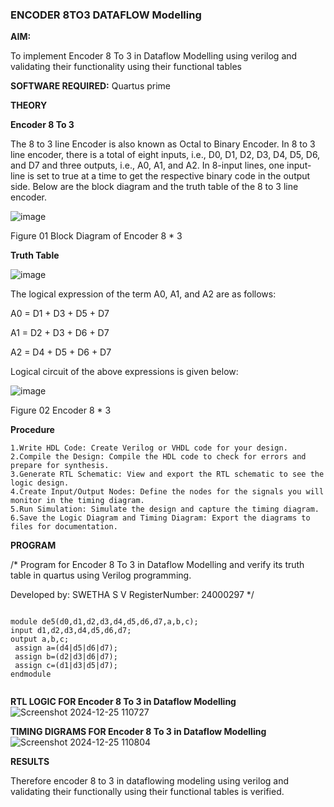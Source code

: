 ### ENCODER 8TO3 DATAFLOW Modelling

**AIM:**

To implement  Encoder 8 To 3 in Dataflow Modelling using verilog and validating their functionality using their functional tables

**SOFTWARE REQUIRED:** Quartus prime

**THEORY**

**Encoder 8 To 3**

The 8 to 3 line Encoder is also known as Octal to Binary Encoder. In 8 to 3 line encoder, there is a total of eight inputs, i.e., D0, D1, D2, D3, D4, D5, D6, and D7 and three outputs, i.e., A0, A1, and A2. In 8-input lines, one input-line is set to true at a time to get the respective binary code in the output side. Below are the block diagram and the truth table of the 8 to 3 line encoder.

![image](https://github.com/naavaneetha/ENCODER8TO3DATAFLOW/assets/154305477/0bc242c1-eb9e-4c47-afe5-30428470efc3)

Figure 01  Block Diagram of Encoder 8 * 3

**Truth Table**

![image](https://github.com/naavaneetha/ENCODER8TO3DATAFLOW/assets/154305477/35496b14-ae6e-4cd1-9abd-d6736b576575)

The logical expression of the term A0, A1, and A2 are as follows:

A0 = D1 + D3 + D5 + D7

A1 = D2 + D3 + D6 + D7

A2 = D4 + D5 + D6 + D7

Logical circuit of the above expressions is given below:

![image](https://github.com/naavaneetha/ENCODER8TO3DATAFLOW/assets/154305477/95acaee6-c873-4c75-89eb-ef09fb158053)

Figure 02  Encoder 8 * 3

**Procedure**

```
1.Write HDL Code: Create Verilog or VHDL code for your design.
2.Compile the Design: Compile the HDL code to check for errors and prepare for synthesis.
3.Generate RTL Schematic: View and export the RTL schematic to see the logic design.
4.Create Input/Output Nodes: Define the nodes for the signals you will monitor in the timing diagram.
5.Run Simulation: Simulate the design and capture the timing diagram.
6.Save the Logic Diagram and Timing Diagram: Export the diagrams to files for documentation.
```

**PROGRAM**

/* Program for Encoder 8 To 3 in Dataflow Modelling and verify its truth table in quartus using Verilog programming. 

Developed by: SWETHA S V RegisterNumber: 24000297
*/
```

module de5(d0,d1,d2,d3,d4,d5,d6,d7,a,b,c); 
input d1,d2,d3,d4,d5,d6,d7;
output a,b,c;
 assign a=(d4|d5|d6|d7); 
 assign b=(d2|d3|d6|d7); 
 assign c=(d1|d3|d5|d7);
endmodule


```

**RTL LOGIC FOR Encoder 8 To 3 in Dataflow Modelling**
![Screenshot 2024-12-25 110727](https://github.com/user-attachments/assets/1cd9029d-91e7-45f4-aecf-1e79ae803a32)

**TIMING DIGRAMS FOR Encoder 8 To 3 in Dataflow Modelling**
![Screenshot 2024-12-25 110804](https://github.com/user-attachments/assets/67a7755e-1865-4ddb-ad6f-12cd6910085b)

**RESULTS**

Therefore encoder 8 to 3 in dataflowing modeling using verilog and validating their functionally using their functional tables is verified.




